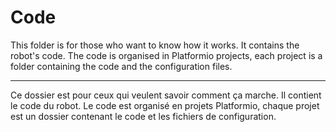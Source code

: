 # Code

This folder is for those who want to know how it works. It contains the robot's code.
The code is organised in Platformio projects, each project is a folder containing the code and the configuration files.

--------------------------------------------------------------------

Ce dossier est pour ceux qui veulent savoir comment ça marche. Il contient le code du robot.
Le code est organisé en projets Platformio, chaque projet est un dossier contenant le code et les fichiers de configuration.
